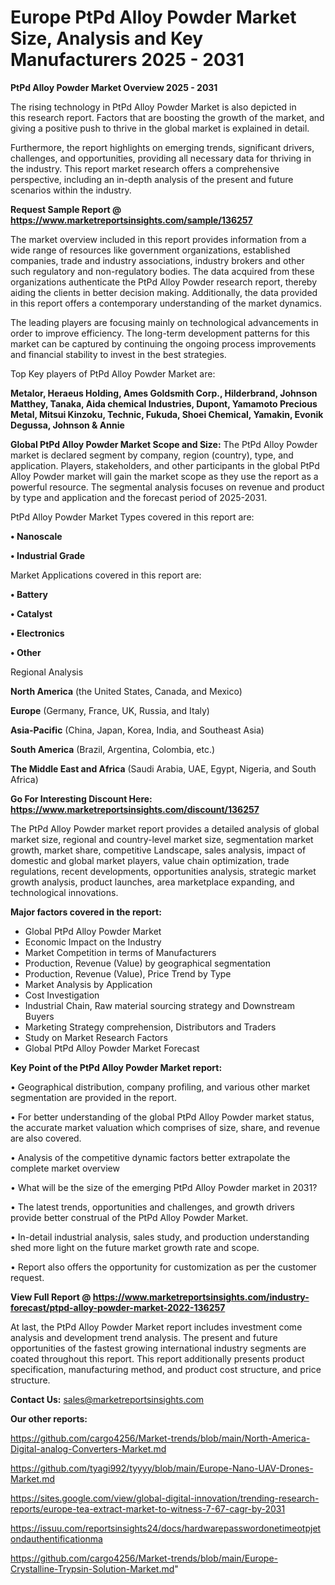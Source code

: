 # Europe PtPd Alloy Powder Market Size, Analysis and Key Manufacturers 2025 - 2031

<Strong> PtPd Alloy Powder Market Overview 2025 - 2031</strong>

The rising technology in PtPd Alloy Powder Market is also depicted in this research report. Factors that are boosting the growth of the market, and giving a positive push to thrive in the global market is explained in detail.

Furthermore, the report highlights on emerging trends, significant drivers, challenges, and opportunities, providing all necessary data for thriving in the industry. This report market research offers a comprehensive perspective, including an in-depth analysis of the present and future scenarios within the industry.

<strong>Request Sample Report @ <a href=https://www.marketreportsinsights.com/sample/136257>https://www.marketreportsinsights.com/sample/136257</a></strong>

The market overview included in this report provides information from a wide range of resources like government organizations, established companies, trade and industry associations, industry brokers and other such regulatory and non-regulatory bodies. The data acquired from these organizations authenticate the PtPd Alloy Powder research report, thereby aiding the clients in better decision making. Additionally, the data provided in this report offers a contemporary understanding of the market dynamics.

The leading players are focusing mainly on technological advancements in order to improve efficiency. The long-term development patterns for this market can be captured by continuing the ongoing process improvements and financial stability to invest in the best strategies.

Top Key players of PtPd Alloy Powder Market are:

<strong>Metalor, Heraeus Holding, Ames Goldsmith Corp., Hilderbrand, Johnson Matthey, Tanaka, Aida chemical Industries, Dupont, Yamamoto Precious Metal, Mitsui Kinzoku, Technic, Fukuda, Shoei Chemical, Yamakin, Evonik Degussa, Johnson & Annie</strong>

<strong><b>Global PtPd Alloy Powder Market Scope and Size:</b></strong>
The PtPd Alloy Powder market is declared segment by company, region (country), type, and application. Players, stakeholders, and other participants in the global PtPd Alloy Powder market will gain the market scope as they use the report as a powerful resource. The segmental analysis focuses on revenue and product by type and application and the forecast period of 2025-2031.

PtPd Alloy Powder Market Types covered in this report are:

<strong>• Nanoscale

• Industrial Grade</strong>

Market Applications covered in this report are:

<strong>• Battery

• Catalyst

• Electronics

• Other</strong> 

Regional Analysis

<strong>North America</strong> (the United States, Canada, and Mexico)

<strong>Europe</strong> (Germany, France, UK, Russia, and Italy)

<strong>Asia-Pacific</strong> (China, Japan, Korea, India, and Southeast Asia)

<strong>South America</strong> (Brazil, Argentina, Colombia, etc.)

<strong>The Middle East and Africa</strong> (Saudi Arabia, UAE, Egypt, Nigeria, and South Africa)

<strong>Go For Interesting Discount Here: <a href=https://www.marketreportsinsights.com/discount/136257>https://www.marketreportsinsights.com/discount/136257</a></strong>

The PtPd Alloy Powder market report provides a detailed analysis of global market size, regional and country-level market size, segmentation market growth, market share, competitive Landscape, sales analysis, impact of domestic and global market players, value chain optimization, trade regulations, recent developments, opportunities analysis, strategic market growth analysis, product launches, area marketplace expanding, and technological innovations.

<strong><b>Major factors covered in the report:</b></strong>
<ul>
  <li>Global PtPd Alloy Powder Market </li>
  <li>Economic Impact on the Industry</li>
  <li>Market Competition in terms of Manufacturers</li>
  <li>Production, Revenue (Value) by geographical segmentation</li>
  <li>Production, Revenue (Value), Price Trend by Type</li>
  <li>Market Analysis by Application</li>
  <li>Cost Investigation</li>
  <li>Industrial Chain, Raw material sourcing strategy and Downstream Buyers</li>
  <li>Marketing Strategy comprehension, Distributors and Traders</li>
  <li>Study on Market Research Factors</li>
  <li>Global PtPd Alloy Powder Market Forecast</li>
</ul>

<strong><b>Key Point of the PtPd Alloy Powder Market report:</b></strong>

• Geographical distribution, company profiling, and various other market segmentation are provided in the report.

• For better understanding of the global PtPd Alloy Powder market status, the accurate market valuation which comprises of size, share, and revenue are also covered.

• Analysis of the competitive dynamic factors better extrapolate the complete market overview

• What will be the size of the emerging PtPd Alloy Powder market in 2031?

• The latest trends, opportunities and challenges, and growth drivers provide better construal of the PtPd Alloy Powder Market.

• In-detail industrial analysis, sales study, and production understanding shed more light on the future market growth rate and scope.

• Report also offers the opportunity for customization as per the customer request.

<strong><b>View Full Report @ <a href=https://www.marketreportsinsights.com/industry-forecast/ptpd-alloy-powder-market-2022-136257>https://www.marketreportsinsights.com/industry-forecast/ptpd-alloy-powder-market-2022-136257</a></b></strong>


At last, the PtPd Alloy Powder Market report includes investment come analysis and development trend analysis. The present and future opportunities of the fastest growing international industry segments are coated throughout this report. This report additionally presents product specification, manufacturing method, and product cost structure, and price structure.

<strong>Contact Us:</strong>
sales@marketreportsinsights.com

<strong>Our other reports:</strong>

<a href=https://github.com/cargo4256/Market-trends/blob/main/North-America-Digital-analog-Converters-Market.md>https://github.com/cargo4256/Market-trends/blob/main/North-America-Digital-analog-Converters-Market.md</a>

<a href=https://github.com/tyagi992/tyyyy/blob/main/Europe-Nano-UAV-Drones-Market.md>https://github.com/tyagi992/tyyyy/blob/main/Europe-Nano-UAV-Drones-Market.md</a>

<a href=https://sites.google.com/view/global-digital-innovation/trending-research-reports/europe-tea-extract-market-to-witness-7-67-cagr-by-2031>https://sites.google.com/view/global-digital-innovation/trending-research-reports/europe-tea-extract-market-to-witness-7-67-cagr-by-2031</a>

<a href=https://issuu.com/reportsinsights24/docs/hardwarepasswordonetimeotpjetondauthentificationma>https://issuu.com/reportsinsights24/docs/hardwarepasswordonetimeotpjetondauthentificationma</a>

<a href=https://github.com/cargo4256/Market-trends/blob/main/Europe-Crystalline-Trypsin-Solution-Market.md>https://github.com/cargo4256/Market-trends/blob/main/Europe-Crystalline-Trypsin-Solution-Market.md</a>"
